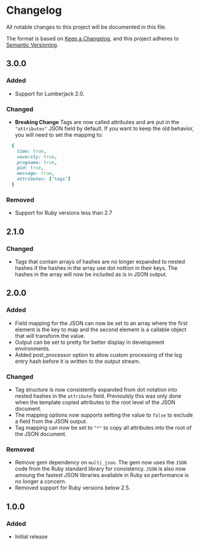 # Changelog
All notable changes to this project will be documented in this file.

The format is based on [Keep a Changelog](https://keepachangelog.com/en/1.0.0/),
and this project adheres to [Semantic Versioning](https://semver.org/spec/v2.0.0.html).

## 3.0.0

### Added

- Support for Lumberjack 2.0.

### Changed

- **Breaking Change** Tags are now called attributes and are put in the `"attributes"` JSON field by default. If you want to keep the old behavior, you will need to set the mapping to:

```ruby
  {
    time: true,
    severity: true,
    progname: true,
    pid: true,
    message: true,
    attributes: ["tags"]
  }
```

### Removed

- Support for Ruby versions less than 2.7

## 2.1.0

### Changed

- Tags that contain arrays of hashes are no longer expanded to nested hashes if the hashes in the array use dot nottion in their keys. The hashes in the array will now be included as is in JSON output.

## 2.0.0

### Added

- Field mapping for the JSON can now be set to an array where the first element is the key to map and the second element is a callable object that will transform the value.
- Output can be set to pretty for better display in development environments.
- Added post_processor option to allow custom processing of the log entry hash before it is written to the output stream.

### Changed

- Tag structure is now consistently expanded from dot notation into nested hashes in the `attribute` field. Previoulsly this was only done when the template copied attributes to the root level of the JSON document.
- The mapping options now supports setting the value to `false` to exclude a field from the JSON output.
- Tag mapping can now be set to `"*"` to copy all attributes into the root of the JSON document.

### Removed

- Remove gem dependency on `multi_json`. The gem now uses the `JSON` code from the Ruby standard library for consistency. `JSON` is also now amoung the fastest JSON libraries available in Ruby so performance is no longer a concern.
- Removed support for Ruby versions below 2.5.

## 1.0.0

### Added

- Initial release
